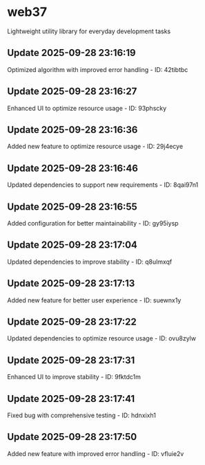 # web37
Lightweight utility library for everyday development tasks

## Update 2025-09-28 23:16:19
Optimized algorithm with improved error handling - ID: 42tibtbc


## Update 2025-09-28 23:16:27
Enhanced UI to optimize resource usage - ID: 93phscky


## Update 2025-09-28 23:16:36
Added new feature to optimize resource usage - ID: 29j4ecye


## Update 2025-09-28 23:16:46
Updated dependencies to support new requirements - ID: 8qai97n1


## Update 2025-09-28 23:16:55
Added configuration for better maintainability - ID: gy95iysp


## Update 2025-09-28 23:17:04
Updated dependencies to improve stability - ID: q8ulmxqf


## Update 2025-09-28 23:17:13
Added new feature for better user experience - ID: suewnx1y


## Update 2025-09-28 23:17:22
Updated dependencies to optimize resource usage - ID: ovu8zylw


## Update 2025-09-28 23:17:31
Enhanced UI to improve stability - ID: 9fktdc1m


## Update 2025-09-28 23:17:41
Fixed bug with comprehensive testing - ID: hdnxixh1


## Update 2025-09-28 23:17:50
Added new feature with improved error handling - ID: vfluie2v

